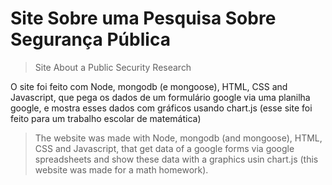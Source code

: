 # Site Sobre uma Pesquisa Sobre Segurança Pública
> Site About a Public Security Research

O site foi feito com Node, mongodb (e mongoose), HTML, CSS and Javascript, que pega os dados de um formulário google via uma planilha google, e mostra esses dados com gráficos usando chart.js (esse site foi feito para um trabalho escolar de matemática)
> The website was made with Node, mongodb (and mongoose), HTML, CSS and Javascript, that get data of a google forms via google spreadsheets and show these data with a graphics usin chart.js (this website was made for a math homework).
